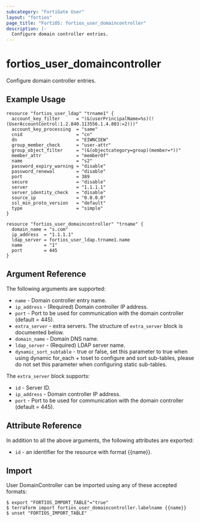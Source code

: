 ```yaml
---
subcategory: "FortiGate User"
layout: "fortios"
page_title: "FortiOS: fortios_user_domaincontroller"
description: |-
  Configure domain controller entries.
---
```


# fortios_user_domaincontroller
Configure domain controller entries.

## Example Usage

```hcl
resource "fortios_user_ldap" "trname1" {
  account_key_filter      = "(&(userPrincipalName=%s)(!(UserAccountControl:1.2.840.113556.1.4.803:=2)))"
  account_key_processing  = "same"
  cnid                    = "cn"
  dn                      = "EIWNCIEW"
  group_member_check      = "user-attr"
  group_object_filter     = "(&(objectcategory=group)(member=*))"
  member_attr             = "memberOf"
  name                    = "s2"
  password_expiry_warning = "disable"
  password_renewal        = "disable"
  port                    = 389
  secure                  = "disable"
  server                  = "1.1.1.1"
  server_identity_check   = "disable"
  source_ip               = "0.0.0.0"
  ssl_min_proto_version   = "default"
  type                    = "simple"
}

resource "fortios_user_domaincontroller" "trname" {
  domain_name = "s.com"
  ip_address  = "1.1.1.1"
  ldap_server = fortios_user_ldap.trname1.name
  name        = "1"
  port        = 445
}
```

## Argument Reference


The following arguments are supported:

* `name` - Domain controller entry name.
* `ip_address` - (Required) Domain controller IP address.
* `port` - Port to be used for communication with the domain controller (default = 445).
* `extra_server` - extra servers. The structure of `extra_server` block is documented below.
* `domain_name` - Domain DNS name.
* `ldap_server` - (Required) LDAP server name.
* `dynamic_sort_subtable` - true or false, set this parameter to true when using dynamic for_each + toset to configure and sort sub-tables, please do not set this parameter when configuring static sub-tables.

The `extra_server` block supports:

* `id` - Server ID.
* `ip_address` - Domain controller IP address.
* `port` - Port to be used for communication with the domain controller (default = 445).


## Attribute Reference

In addition to all the above arguments, the following attributes are exported:
* `id` - an identifier for the resource with format {{name}}.

## Import

User DomainController can be imported using any of these accepted formats:
```
$ export "FORTIOS_IMPORT_TABLE"="true"
$ terraform import fortios_user_domaincontroller.labelname {{name}}
$ unset "FORTIOS_IMPORT_TABLE"
```
